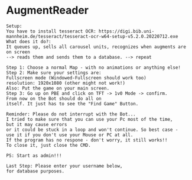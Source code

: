 # AugmentReader
    Setup:
    You have to install tesseract OCR: https://digi.bib.uni-mannheim.de/tesseract/tesseract-ocr-w64-setup-v5.2.0.20220712.exe
    What does it do?:
    It queues up, sells all carousel units, recognizes when augments are on screen
    --> reads them and sends them to a database. --> repeat
    
    Step 1: Choose a normal Map - with no animations or anything else!
    Step 2: Make sure your settings are:
    Fullscreen mode (Windowed-Fullscreen should work too)
    resolution: 1920x1080 (other might not work!)
    Also: Put the game on your main screen.
    Step 3: Go up on PBE and click on TFT -> 1v0 Mode -> confirm.
    From now on the Bot should do all on 
    itself. It just has to see the "Find Game" Button.
    
    Reminder: Please do not interrupt with the Bot... 
    I tried to make sure that you can use your Pc most of the time,
    but it may cause errors
    or it could be stuck in a loop and won't continue. So best case -
    use it if you don't use your Mouse or PC at all.
    If the program has no respone - don't worry, it still works!!
    To close it, just close the CMD.
    
    PS: Start as admin!!!
    
    Last Step: Please enter your username below,
    for database purposes. 
